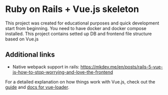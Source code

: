 # Ruby on Rails + Vue.js skeleton

This project was created for educational purposes and quick development start from beginning. You need to have docker and docker compose installed. This project contains setted up DB and frontend file structure based on Vue.js

## Additional links
* Native webpack support in rails: https://mkdev.me/en/posts/rails-5-vue-js-how-to-stop-worrying-and-love-the-frontend 

For a detailed explanation on how things work with Vue.js, check out the [guide](http://vuejs-templates.github.io/webpack/) and [docs for vue-loader](http://vuejs.github.io/vue-loader).
